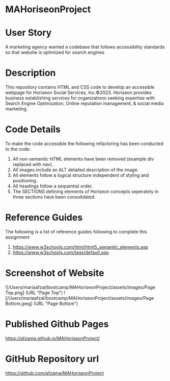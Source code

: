 # MAHoriseonProject

# User Story 
A marketing agency wanted a codebase that follows accessibility standards so that website is optimized for search engines

# Description
This repository contains HTML and CSS code to develop an accessible webpage for Horiseon Social Services, Inc.©2023.
Horiseon provides business establishing services for organizations seeking expertise with Search Engine Optimization, Online reputation management, & social media marketing.

# Code Details
To make the code accessible the following refactoring has been conducted to the code:
1. All non-semantic HTML elements have been removed (example div replaced with nav).
2. All images include an ALT detailed description of the image.
3. All elements follow a logical structure independent of styling and positioning.
4. All headings follow a sequential order.
5. The SECTIONS defining elements of Horiseon concepts seperately in three sections have been consolidated.

# Reference Guides
The following is a list of reference guides following to complete this assignment
1. https://www.w3schools.com/html/html5_semantic_elements.asp
2. https://www.w3schools.com/tags/default.asp

# Screenshot of Website
![/Users/mariaafzal/bootcamp/MAHoriseonProject/assets/images/Page Top.png] (URL "Page Top")
![/Users/mariaafzal/bootcamp/MAHoriseonProject/assets/images/Page Bottom.jpeg] (URL "Page Bottom")

# Published Github Pages
https://afzama.github.io/MAHoriseonProject/

# GitHub Repository url
https://github.com/afzama/MAHoriseonProject